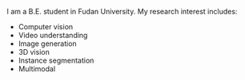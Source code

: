 I am a B.E. student in Fudan University. My research interest includes:

- Computer vision
- Video understanding
- Image generation
- 3D vision
- Instance segmentation
- Multimodal
